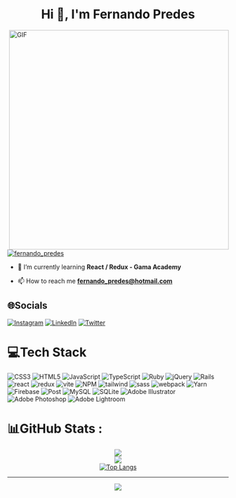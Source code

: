 <h1 align="center">Hi 👋, I'm Fernando Predes</h1>
 <img align="right" alt="GIF" src="https://i.ibb.co/2vJMM0g/01693-2133114469-masterpiece-highest-quality-8k-fine-laptop-table.png" width="500px" />
<p align="left"> <a href="https://twitter.com/fernando_predes" target="blank"><img src="https://img.shields.io/twitter/follow/fernando_predes?logo=twitter&style=for-the-badge" alt="fernando_predes" /></a> </p>


- 🌱 I’m currently learning **React / Redux - Gama Academy**

- 📫 How to reach me **fernando_predes@hotmail.com**

<div align="left">

## 🌐Socials

[![Instagram](https://img.shields.io/badge/Instagram-%23E4405F.svg?logo=Instagram&logoColor=white)](https://instagram.com/fernandopredes) [![LinkedIn](https://img.shields.io/badge/LinkedIn-%230077B5.svg?logo=linkedin&logoColor=white)](https://www.linkedin.com/in/fernando-predes-b1545838) [![Twitter](https://img.shields.io/badge/Twitter-%231DA1F2.svg?logo=Twitter&logoColor=white)](https://twitter.com/fernando_predes) 


# 💻Tech Stack
![CSS3](https://img.shields.io/badge/css3-%231572B6.svg?style=for-the-badge&logo=css3&logoColor=white) ![HTML5](https://img.shields.io/badge/html5-%23E34F26.svg?style=for-the-badge&logo=html5&logoColor=white) ![JavaScript](https://img.shields.io/badge/javascript-%23323330.svg?style=for-the-badge&logo=javascript&logoColor=%23F7DF1E) ![TypeScript](https://img.shields.io/badge/typescript-%23007ACC.svg?style=for-the-badge&logo=typescript&logoColor=white) ![Ruby](https://img.shields.io/badge/ruby-%23CC342D.svg?style=for-the-badge&logo=ruby&logoColor=white) ![jQuery](https://img.shields.io/badge/jquery-%230769AD.svg?style=for-the-badge&logo=jquery&logoColor=white) ![Rails](https://img.shields.io/badge/rails-%23CC0000.svg?style=for-the-badge&logo=ruby-on-rails&logoColor=white) ![react](https://img.shields.io/badge/React-20232A?style=for-the-badge&logo=react&logoColor=61DAFB) ![redux](https://img.shields.io/badge/Redux-593D88?style=for-the-badge&logo=redux&logoColor=white) ![vite](https://img.shields.io/badge/Vite-B73BFE?style=for-the-badge&logo=vite&logoColor=FFD62E) ![NPM](https://img.shields.io/badge/npm-CB3837?style=for-the-badge&logo=npm&logoColor=white) ![tailwind](https://img.shields.io/badge/Tailwind_CSS-38B2AC?style=for-the-badge&logo=tailwind-css&logoColor=white) ![sass](https://img.shields.io/badge/Sass-CC6699?style=for-the-badge&logo=sass&logoColor=white) ![webpack](https://img.shields.io/badge/Webpack-8DD6F9?style=for-the-badge&logo=Webpack&logoColor=white) ![Yarn](https://img.shields.io/badge/yarn-%232C8EBB.svg?style=for-the-badge&logo=yarn&logoColor=white) ![Firebase](https://img.shields.io/badge/Firebase-039BE5?style=for-the-badge&logo=Firebase&logoColor=white) ![Post](https://img.shields.io/badge/PostgreSQL-316192?style=for-the-badge&logo=postgresql&logoColor=white) ![MySQL](https://img.shields.io/badge/mysql-%2300f.svg?style=for-the-badge&logo=mysql&logoColor=white) ![SQLite](https://img.shields.io/badge/sqlite-%2307405e.svg?style=for-the-badge&logo=sqlite&logoColor=white) ![Adobe Illustrator](https://img.shields.io/badge/adobeillustrator-%23FF9A00.svg?style=for-the-badge&logo=adobeillustrator&logoColor=white) ![Adobe Photoshop](https://img.shields.io/badge/adobephotoshop-%2331A8FF.svg?style=for-the-badge&logo=adobephotoshop&logoColor=white) ![Adobe Lightroom](https://img.shields.io/badge/Adobe%20Lightroom-31A8FF.svg?style=for-the-badge&logo=Adobe%20Lightroom&logoColor=white)
# 📊GitHub Stats :
<div align="center">




![](https://github-readme-stats.vercel.app/api?username=fernandopredes&theme=synthwave&hide_border=false&include_all_commits=false&count_private=false)<br/>
![](https://github-readme-streak-stats.herokuapp.com/?user=fernandopredes&theme=synthwave&hide_border=false)<br/>
[![Top Langs](https://github-readme-stats.vercel.app/api/top-langs/?username=fernandopredes&theme=synthwave&hide_border=false&layout=compact&langs_count=10)](https://github.com/anuraghazra/github-readme-stats)
</div>
<div align="center">
  
---
[![](https://visitcount.itsvg.in/api?id=fernandopredes&icon=9&color=11)](https://visitcount.itsvg.in)
</div>

